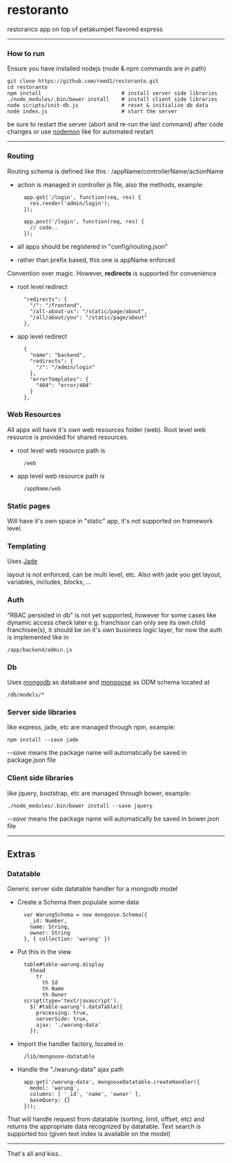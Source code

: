 
# restoranto

restoranco app on top of petakumpet flavored express

***

### How to run

Ensure you have installed nodejs (node & npm commands are in path)

    git clone https://github.com/reed1/restoranto.git
    cd restoranto
    npm install                          # install server side libraries
    ./node_modules/.bin/bower install    # install client side libraries
    node scripts/init-db.js              # reset & initialize db data
    node index.js                        # start the server
    
be sure to restart the server (abort and re-run the last command) after code changes 
or use [nodemon](http://nodemon.io) like for automated restart

***

### Routing

Routing schema is defined like this : /appName/controllerName/actionName

* action is managed in controller js file, also the methods, example:
        
        app.get('/login', function(req, res) {
          res.render('admin/login');
        });
        
        app.post('/login', function(req, res) {
          // code..
        });
        
* all apps should be registered in "config/routing.json"
      
* rather than prefix based, this one is appName enforced
 
Convention over magic. However, **redirects** is supported for convenience

* root level redirect

        "redirects": {
          "/": "/frontend",
          "/all-about-us": "/static/page/about",
          "/all/about/you": "/static/page/about"
        },
        
* app level redirect

        {
          "name": "backend",
          "redirects": {
            "/": "/admin/login"
          },
          "errorTemplates": {
            "404": "error/404"
          }
        },

### Web Resources

All apps will have it's own web resources folder (web).
Root level web resource is provided for shared resources.

* root level web resource path is 
        
        /web

* app level web resource path is 

        /appName/web

### Static pages

Will have it's own space in "static" app, it's not supported on framework level.

### Templating

Uses [Jade](http://www.jade-lang.com)

layout is not enforced, can be multi level, etc.
Also with jade you get layout, variables, includes, blocks, ...

### Auth

"RBAC persisted in db" is not yet supported, 
however for some cases like dynamic access check later e.g. franchisor can only see its own child franchisee(s),
it should be on it's own business logic layer, for now the auth is implemented like in 

    /app/backend/admin.js

### Db

Uses [mongodb](http://www.mongodb.org) as database and [mongoose](http://mongoosejs.com) as ODM
schema located at

    /db/models/*

### Server side libraries

like express, jade, etc are managed through npm, example:
  
    npm install --save jade
    
_--save_ means the package name will automatically be saved in package.json file

### Client side libraries

like jquery, bootstrap, etc are managed through bower, example:
  
    ./node_modules/.bin/bower install --save jquery

_--save_ means the package name will automatically be saved in bower.json file
    
***

## Extras

### Datatable

Generic server side datatable handler for a mongodb model

* Create a Schema then populate some data

        var WarungSchema = new mongoose.Schema({
          _id: Number,
          name: String,
          owner: String
        }, { collection: 'warung' })
        
* Put this in the view

        table#table-warung.display
          thead
            tr
              th Id
              th Name
              th Owner
        script(type='text/javascript').
          $('#table-warung').dataTable({
            processing: true,
            serverSide: true,
            ajax: './warung-data'
          });

* Import the handler factory, located in 

        /lib/mongoose-datatable
     
* Handle the "./warung-data" ajax path

        app.get('/warung-data', mongooseDatatable.createHandler({
          model: 'warung',
          columns: [ '_id', 'name', 'owner' ],
          baseQuery: {}
        }));
        
That will handle request from datatable (sorting, limit, offset, etc) and returns the appropriate data
recognized by datatable. Text search is supported too (given text index is available on the model)

***

That's all and kiss..
